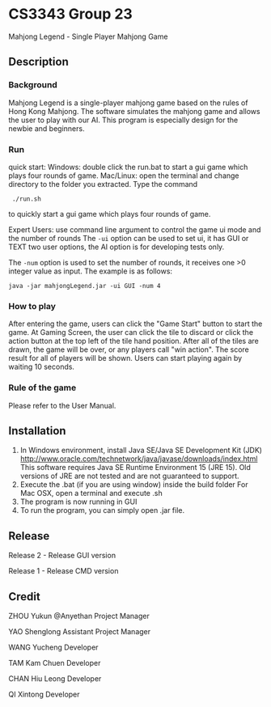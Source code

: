 # CS3343 Group 23

Mahjong Legend - Single Player Mahjong Game

Description
-----------------------------------------------------------------------------------------------------
### Background

Mahjong Legend is a single-player mahjong game based on the rules of Hong Kong Mahjong. The software simulates the mahjong game and allows the user to play with our AI. This program is especially design
for the newbie and beginners.

### Run

quick start:
Windows: double click the run.bat to start a gui game which plays four rounds of game.
Mac/Linux: open the terminal and change directory to the folder you extracted. Type the command

```
 ./run.sh
```

to quickly start a gui game which plays four rounds of game.

Expert Users:
use command line argument to control the game ui mode and the number of rounds
The `-ui` option can be used to set ui, it has GUI or TEXT two user options, the AI option is for developing tests only. 

The `-num` option is used to set the number of rounds, it receives one >0 integer value as input.
The example is as follows:

```
java -jar mahjongLegend.jar -ui GUI -num 4
```

### How to play

After entering the game, users can click the "Game Start" button to start the game. 
At Gaming Screen, the user can click the tile to discard or click the action button at the top left of the tile hand position.
After all of the tiles are drawn, the game will be over, or any players call "win action". The score result for all of players will be shown.
Users can start playing again by waiting 10 seconds.

### Rule of the game

Please refer to the User Manual.

Installation
------------------------------------------------------------------------------------------------------
1. In Windows environment, install Java SE/Java SE Development Kit (JDK)
   http://www.oracle.com/technetwork/java/javase/downloads/index.html
   This software requires Java SE Runtime Environment 15 (JRE 15). Old versions of JRE are not tested and are not guaranteed to support.
2. Execute the .bat (if you are using window) inside the build folder
   For Mac OSX, open a terminal and execute .sh
3. The program is now running in GUI
4. To run the program, you can simply open .jar file.

Release
-------------------------------------------------------------------------------------------------------
Release 2 - Release GUI version

Release 1 - Release CMD version

## Credit

ZHOU Yukun @Anyethan  Project Manager

YAO Shenglong         Assistant Project Manager

WANG Yucheng          Developer

TAM Kam Chuen         Developer

CHAN Hiu Leong        Developer

QI Xintong            Developer 
